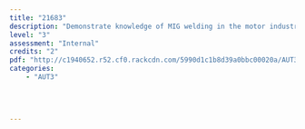 ```yaml
---
title: "21683"
description: "Demonstrate knowledge of MIG welding in the motor industry"
level: "3"
assessment: "Internal"
credits: "2"
pdf: "http://c1940652.r52.cf0.rackcdn.com/5990d1c1b8d39a0bbc00020a/AUT3-21683.pdf"
categories:
    - "AUT3"
    
    
    
    
---
```

